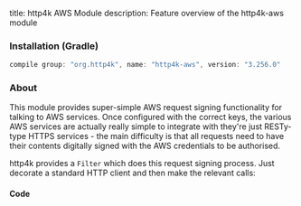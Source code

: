 title: http4k AWS Module
description: Feature overview of the http4k-aws module

### Installation (Gradle)

```groovy
compile group: "org.http4k", name: "http4k-aws", version: "3.256.0"
```

### About

This module provides super-simple AWS request signing functionality for talking to AWS services. Once configured with the correct keys, the various AWS services are actually really simple to integrate with they're just RESTy-type HTTPS services - the main difficulty is that all requests need to have their contents digitally signed with the AWS credentials to be authorised.

http4k provides a `Filter` which does this request signing process. Just decorate a standard HTTP client and then make the relevant calls:
 
#### Code [<img class="octocat"/>](https://github.com/http4k/http4k/blob/master/src/docs/guide/modules/aws/example.kt)

<script src="https://gist-it.appspot.com/https://github.com/http4k/http4k/blob/master/src/docs/guide/modules/aws/example.kt"></script>
